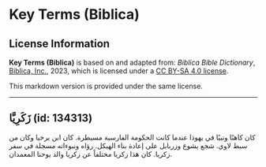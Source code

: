 # Key Terms (Biblica)

## License Information

**Key Terms (Biblica)** is based on and adapted from: _Biblica Bible Dictionary_, [Biblica, Inc.](https://www.biblica.com/), 2023, which is licensed under a [CC BY-SA 4.0 license](https://creativecommons.org/licenses/by-sa/4.0/legalcode.en).

This markdown version is provided under the same license.



--------------------------------

## زَكَرِيَّا (id: 134313)

كان كاهنًا ونبيًا في يهوذا عندما كانت الحكومة الفارسية مسيطرة. كان ابن برخيا وكان من سبط لاوي. شجع يشوع وزربابل على إعادة بناء الهيكل. رؤاه ونبوءاته مسجلة في سفر زكريا. كان هذا زكريا مختلفاً عن زكريا والد يوحنا المعمدان.


